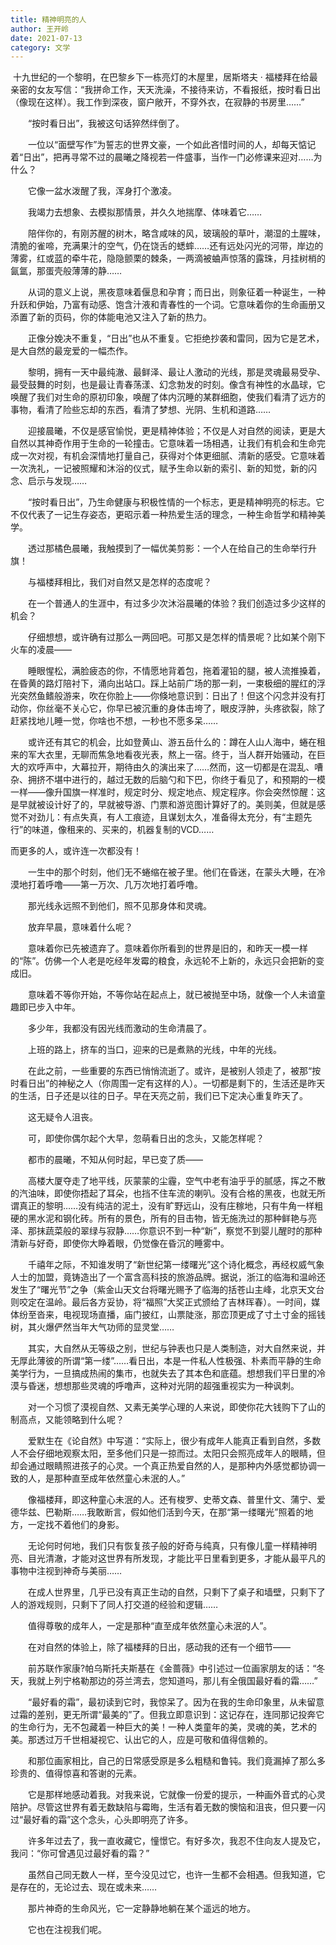 ```yaml
---
title: 精神明亮的人 
author: 王开岭
date: 2021-07-13
category: 文学
---
```


​  十九世纪的一个黎明，在巴黎乡下一栋亮灯的木屋里，居斯塔夫 · 福楼拜在给最亲密的女友写信：“我拼命工作，天天洗澡，不接待来访，不看报纸，按时看日出（像现在这样）。我工作到深夜，窗户敞开，不穿外衣，在寂静的书房里……”

　　“按时看日出”，我被这句话猝然绊倒了。

　　一位以“面壁写作”为誓志的世界文豪，一个如此吝惜时间的人，却每天惦记着“日出”，把再寻常不过的晨曦之降视若一件盛事，当作一门必修课来迎对……为什么？

　　它像一盆水泼醒了我，浑身打个激凌。

　　我竭力去想象、去模拟那情景，并久久地揣摩、体味着它……

　　陪伴你的，有刚苏醒的树木，略含咸味的风，玻璃般的草叶，潮湿的土腥味，清脆的雀啼，充满果汁的空气，仍在饶舌的蟋蟀……还有远处闪光的河带，岸边的薄雾，红或蓝的牵牛花，隐隐颤栗的棘条，一两滴被蛐声惊落的露珠，月挂树梢的氤氲，那蛋壳般薄薄的静……

　　从词的意义上说，黑夜意味着偃息和孕育；而日出，则象征着一种诞生，一种升跃和伊始，乃富有动感、饱含汁液和青春性的一个词。它意味着你的生命画册又添置了新的页码，你的体能电池又注入了新的热力。

　　正像分娩决不重复，“日出”也从不重复。它拒绝抄袭和雷同，因为它是艺术，是大自然的最宠爱的一幅杰作。

　　黎明，拥有一天中最纯澈、最鲜泽、最让人激动的光线，那是灵魂最易受孕、最受鼓舞的时刻，也是最让青春荡漾、幻念勃发的时刻。像含有神性的水晶球，它唤醒了我们对生命的原初印象，唤醒了体内沉睡的某群细胞，使我们看清了远方的事物，看清了险些忘却的东西，看清了梦想、光阴、生机和道路……

　　迎接晨曦，不仅是感官愉悦，更是精神体验；不仅是人对自然的阅读，更是大自然以其神奇作用于生命的一轮撞击。它意味着一场相遇，让我们有机会和生命完成一次对视，有机会深情地打量自己，获得对个体更细腻、清新的感受。它意味着一次洗礼，一记被照耀和沐浴的仪式，赋予生命以新的索引、新的知觉，新的闪念、启示与发现……

　　“按时看日出”，乃生命健康与积极性情的一个标志，更是精神明亮的标志。它不仅代表了一记生存姿态，更昭示着一种热爱生活的理念，一种生命哲学和精神美学。

　　透过那橘色晨曦，我触摸到了一幅优美剪影：一个人在给自己的生命举行升旗！

　　与福楼拜相比，我们对自然又是怎样的态度呢？

　　在一个普通人的生涯中，有过多少次沐浴晨曦的体验？我们创造过多少这样的机会？

　　仔细想想，或许确有过那么一两回吧。可那又是怎样的情景呢？比如某个刚下火车的凌晨——

　　睡眼惺松，满脸疲态的你，不情愿地背着包，拖着灌铅的腿，被人流推搡着，在昏黄的路灯陪衬下，涌向出站口。踩上站前广场的那一刹，一束极细的腥红的浮光突然鱼鳍般游来，吹在你脸上——你倏地意识到：日出了！但这个闪念并没有打动你，你丝毫不关心它，你早已被沉重的身体击垮了，眼皮浮肿，头疼欲裂，除了赶紧找地儿睡一觉，你啥也不想，一秒也不愿多呆……

　　或许还有其它的机会，比如登黄山、游五岳什么的：蹲在人山人海中，蜷在租来的军大衣里，无聊而焦急地看夜光表，熬上一宿。终于，当人群开始骚动，在巨大的欢呼声中，大幕拉开，期待由久的演出来了……然而，这一切都是在混乱、嘈杂、拥挤不堪中进行的，越过无数的后脑勺和下巴，你终于看见了，和预期的一模一样——像升国旗一样准时，规定时分、规定地点、规定程序。你会突然惊醒：这是早就被设计好了的，早就被导游、门票和游览图计算好了的。美则美，但就是感觉不对劲儿：有点失真，有人工痕迹，且谋划太久，准备得太充分，有“主题先行”的味道，像租来的、买来的，机器复制的VCD……

而更多的人，或许连一次都没有！

　　一生中的那个时刻，他们无不蜷缩在被子里。他们在昏迷，在蒙头大睡，在冷漠地打着呼噜——第一万次、几万次地打着呼噜。

　　那光线永远照不到他们，照不见那身体和灵魂。

　　放弃早晨，意味着什么呢？

　　意味着你已先被遗弃了。意味着你所看到的世界是旧的，和昨天一模一样的“陈”。仿佛一个人老是吃经年发霉的粮食，永远轮不上新的，永远只会把新的变成旧。

　　意味着不等你开始，不等你站在起点上，就已被抛至中场，就像一个人未谙童趣即已步入中年。

　　多少年，我都没有因光线而激动的生命清晨了。

　　上班的路上，挤车的当口，迎来的已是煮熟的光线，中年的光线。

　　在此之前，一些重要的东西已悄悄流逝了。或许，是被别人领走了，被那“按时看日出”的神秘之人（你周围一定有这样的人）。一切都是剩下的，生活还是昨天的生活，日子还是以往的日子。早在天亮之前，我们已下定决心重复昨天了。

　　这无疑令人沮丧。

　　可，即使你偶尔起个大早，忽萌看日出的念头，又能怎样呢？

　　都市的晨曦，不知从何时起，早已变了质——

　　高楼大厦夺走了地平线，灰蒙蒙的尘霾，空气中老有油乎乎的腻感，挥之不散的汽油味，即使你捂起了耳朵，也挡不住车流的喇叭。没有合格的黑夜，也就无所谓真正的黎明……没有纯洁的泥土，没有旷野远山，没有庄稼地，只有牛角一样粗硬的黑水泥和钢化砖。所有的景色，所有的目击物，皆无施洗过的那种鲜艳与亮泽、那抹蔬菜般的翠绿与寂静……你意识不到一种“新”，察觉不到婴儿醒时的那种清新与好奇，即使你大睁着眼，仍觉像在昏沉的睡雾中。

　　千禧年之际，不知谁发明了“新世纪第一缕曙光”这个诗化概念，再经权威气象人士的加盟，竟铸造出了一个富含高科技的旅游品牌。据说，浙江的临海和温岭还发生了“曙光节”之争（紫金山天文台将曙光赐予了临海的括苍山主峰，北京天文台则咬定在温岭。最后各方妥协，将“福照”大奖正式颁给了吉林珲春）。一时间，媒体纷至沓来，电视现场直播，庙门披红，山票陡涨，那峦顶更成了寸土寸金的摇钱树，其火爆俨然当年大气功师的显灵堂……

　　其实，大自然从无等级之别，世纪与钟表也只是人类制造，对大自然来说，并无厚此薄彼的所谓“第一缕”……看日出，本是一件私人性极强、朴素而平静的生命美学行为，一旦搞成热闹的集市，也就失去了其本色和底蕴。想想我们平日里的冷漠与昏迷，想想那些灵魂的呼噜声，这种对光阴的超强重视实为一种讽刺。

　　对一个习惯了漠视自然、又素无美学心理的人来说，即使你花大钱购下了山的制高点，又能领略到什么呢？

　　爱默生在《论自然》中写道：“实际上，很少有成年人能真正看到自然，多数人不会仔细地观察太阳，至多他们只是一掠而过。太阳只会照亮成年人的眼睛，但却会通过眼睛照进孩子的心灵。一个真正热爱自然的人，是那种内外感觉都协调一致的人，是那种直至成年依然童心未泯的人。”

　　像福楼拜，即这种童心未泯的人。还有梭罗、史蒂文森、普里什文、蒲宁、爱德华兹、巴勒斯……我敢断言，假如他们活到今天，在那“第一缕曙光”照着的地方，一定找不着他们的身影。

　　无论何时何地，我们只有恢复孩子般的好奇与纯真，只有像儿童一样精神明亮、目光清澈，才能对这世界有所发现，才能比平日里看到更多，才能从最平凡的事物中注视到神奇与美丽……

　　在成人世界里，几乎已没有真正生动的自然，只剩下了桌子和墙壁，只剩下了人的游戏规则，只剩下了同人打交道的经验和逻辑……

　　值得尊敬的成年人，一定是那种“直至成年依然童心未泯的人”。

　　在对自然的体验上，除了福楼拜的日出，感动我的还有一个细节——

　　前苏联作家康?帕乌斯托夫斯基在《金蔷薇》中引述过一位画家朋友的话：“冬天，我就上列宁格勒那边的芬兰湾去，您知道吗，那儿有全俄国最好看的霜……”

　　“最好看的霜”，最初读到它时，我惊呆了。因为在我的生命印象里，从未留意过霜的差别，更无所谓“最美的”了。但我立即意识到：这记存在，连同那记投奔它的生命行为，无不包藏着一种巨大的美！一种人类童年的美，灵魂的美，艺术的美。那透过万千世相凝视它、认出它的人，应是可敬和值得信赖的。

　　和那位画家相比，自己的日常感受原是多么粗糙和鲁钝。我们竟漏掉了那么多珍贵的、值得惊喜和答谢的元素。

　　它是那样地感动着我。对我来说，它就像一份爱的提示，一种画外音式的心灵陪护。尽管这世界有着无数缺陷与霉晦，生活有着无数的懊恼和沮丧，但只要一闪过“最好看的霜”这个念头，心头即明亮了许多。

　　许多年过去了，我一直收藏它，憧憬它。有好多次，我忍不住向友人提及它，我问：“你可曾遇见过最好看的霜？”

　　虽然自己同无数人一样，至今没见过它，也许一生都不会相遇。但我知道，它是存在的，无论过去、现在或未来……

　　那片神奇的生命风光，它一定静静地躺在某个遥远的地方。

　　它也在注视我们呢。
